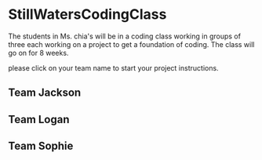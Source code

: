 # StillWatersCodingClass
The students in Ms. chia's will be in a coding class working in groups of three each working on a project to get a foundation of coding. The class will go on for 8 weeks.

please click on your team name to start your project instructions.

## Team Jackson

## Team Logan

## Team Sophie
